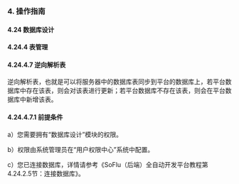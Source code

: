 ### 4. 操作指南

#### 4.24 数据库设计

#### 4.24.4 表管理

#### 4.24.4.7 逆向解析表

逆向解析表，也就是可以将服务器中的数据库表同步到平台的数据库上，若平台数据库中存在该表，则会对该表进行更新；若平台数据库不存在该表，则会在平台数据库中新增该表。

#### 4.24.4.7.1 前提条件

a）您需要拥有“数据库设计”模块的权限。

b）权限由系统管理员在“用户权限中心”系统中配置。

c）您已连接数据库，详情请参考《SoFlu（后端）全自动开发平台教程第4.24.2.5节：连接数据库》。
